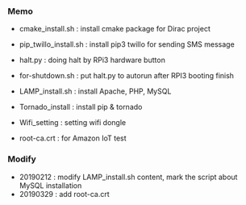### Memo

- cmake_install.sh : install cmake package for Dirac project

- pip_twillo_install.sh : install pip3 twillo for sending SMS message

- halt.py : doing halt by RPi3 hardware button

- for-shutdown.sh :  put halt.py to autorun after RPI3 booting finish

- LAMP_install.sh : install Apache, PHP, MySQL

- Tornado_install : install pip & tornado

- Wifi_setting : setting wifi dongle

- root-ca.crt : for Amazon IoT test

### Modify
- 20190212 : modify LAMP_install.sh content, mark the script about MySQL installation
- 20190329 : add root-ca.crt
